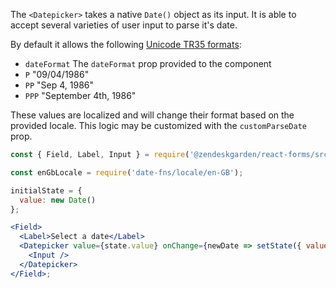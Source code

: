 The `<Datepicker>` takes a native `Date()` object as its input. It is able to accept several
varieties of user input to parse it's date.

By default it allows the following [Unicode TR35 formats](https://date-fns.org/v2.0.0-beta.2/docs/format):

- `dateFormat` The `dateFormat` prop provided to the component
- `P` "09/04/1986"
- `PP` "Sep 4, 1986"
- `PPP` "September 4th, 1986"

These values are localized and will change their format based on the provided locale.
This logic may be customized with the `customParseDate` prop.

```jsx
const { Field, Label, Input } = require('@zendeskgarden/react-forms/src');

const enGbLocale = require('date-fns/locale/en-GB');

initialState = {
  value: new Date()
};

<Field>
  <Label>Select a date</Label>
  <Datepicker value={state.value} onChange={newDate => setState({ value: newDate })}>
    <Input />
  </Datepicker>
</Field>;
```
